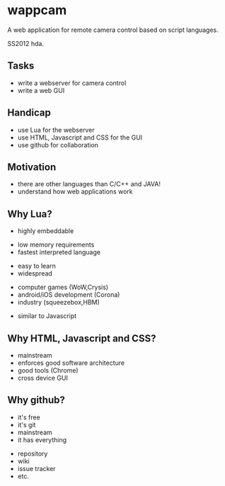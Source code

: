 # wappcam

A web application for remote camera control based on script languages.

SS2012 hda. 

## Tasks

 - write a webserver for camera control
 - write a web GUI

## Handicap

 - use Lua for the webserver
 - use HTML, Javascript and CSS for the GUI
 - use github for collaboration

## Motivation

 - there are other languages than C/C++ and JAVA!
 - understand how web applications work

## Why Lua?

 - highly embeddable
  + low memory requirements
  + fastest interpreted language
 - easy to learn
 - widespread
  + computer games (WoW,Crysis)
  + android/iOS development (Corona)
  + industry (squeezebox,HBM)
 - similar to Javascript

## Why HTML, Javascript and CSS?

 - mainstream
 - enforces good software architecture
 - good tools (Chrome)
 - cross device GUI

## Why github?

 - it's free
 - it's git
 - mainstream
 - it has everything
  + repository
  + wiki
  + issue tracker 
  + etc.
